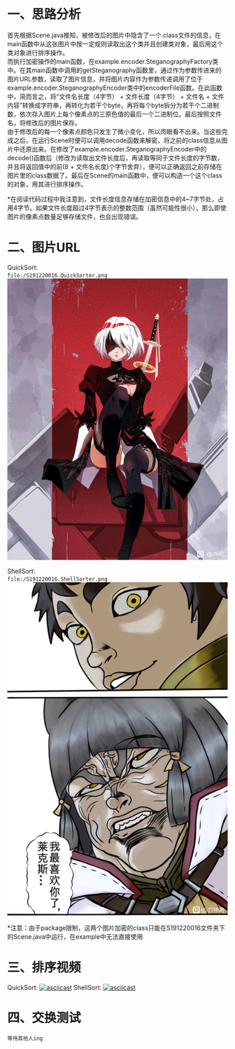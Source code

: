 # 一、思路分析
首先根据Scene.java推知，被修改后的图片中隐含了一个.class文件的信息，在main函数中从这张图片中按一定规则读取出这个类并且创建类对象，最后用这个类对象进行排序操作。  
而执行加密操作的main函数，在example.encoder.SteganographyFactory类中。在其main函数中调用的getSteganography函数里，通过作为参数传进来的图片URL参数，读取了图片信息，并将图片内容作为参数传递调用了位于example.encoder.SteganographyEncoder类中的encoderFile函数。在此函数中，简而言之，将“文件名长度（4字节） + 文件长度（4字节） + 文件名 + 文件内容”转换成字符串，再转化为若干个byte，再将每个byte拆分为若干个二进制数，依次存入图片上每个像素点的三原色值的最后一个二进制位。最后按照文件名，将修改后的图片保存。  
由于修改后的每一个像素点颜色只发生了微小变化，所以肉眼看不出来。当这些完成之后，在运行Scene时便可以调用decode函数来解密，将之前的class信息从图片中还原出来。在修改了example.encoder.SteganographyEncoder中的decode()函数后（修改为读取出文件长度后，再读取等同于文件长度的字节数，并且将返回值中的前(8 + 文件名长度)个字节舍弃），便可以正确返回之前存储在图片里的class数据了。最后在Scene的main函数中，便可以构造一个这个class的对象，用其进行排序操作。  
  
*在阅读代码过程中我注意到，文件长度信息存储在加密信息中的4~7字节处，占用4字节。如果文件长度超过4字节表示的整数范围（虽然可能性很小），那么即使图片的像素点数量足够存储文件，也会出现错误。

# 二、图片URL

QuickSort:   
    `file:/S191220016.QuickSorter.png`   
    ![](../S191220016.QuickSorter.png)  
      
ShellSort:   
    `file:/S191220016.ShellSorter.png`  
    ![](../S191220016.ShellSorter.png)  

*注意：由于package限制，这两个图片加密的class只能在S191220016文件夹下的Scene.java中运行，在example中无法直接使用

# 三、排序视频

QuickSort:
    [![asciicast](https://asciinema.org/a/437900.svg)](https://asciinema.org/a/437900)
ShellSort:
    [![asciicast](https://asciinema.org/a/437901.svg)](https://asciinema.org/a/437901)

# 四、交换测试
    等待其他人ing